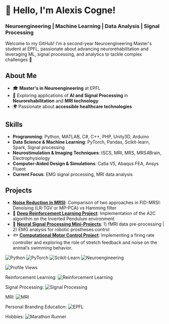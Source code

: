 # 👋 Hello, I'm Alexis Cogne!
### Neuroengineering | Machine Learning | Data Analysis | Signal Processing

Welcome to my GitHub! I'm a second-year Neuroengineering Master's student at EPFL, passionate about advancing neurorehabilitation and leveraging ML, signal processing, and analytics to tackle complex challenges 🚀

## About Me
- 🎓 **Master's in Neuroengineering** at EPFL
- 🧠 Exploring applications of **AI and Signal Processing** in **Neurorehabilitation** and **MRI technology**
- 🌍 Passionate about **accessible healthcare technologies**

## Skills
- **Programming**: Python, MATLAB, C#, C++, PHP, Unity3D, Arduino
- **Data Science & Machine Learning**: PyTorch, Pandas, Scikit-learn, Spark, Signal processing
- **Neurostimulation & Imaging Techniques**: tSCS, MRI, MRS, MRS4Brain, Electrophysiology
- **Computer-Aided Design & Simulations**: Catia V5, Abaqus FEA, Ansys Fluent
- **Current Focus**: EMG signal processing, MRI data analysis


## Projects
- **[Noise Reduction in MRSI](https://github.com/AlexisCogne/MRI_Practicals)**: Comparison of two approaches in FID-MRSI: Denoising (LR-TGV or MP-PCA) vs Hamming filter
- 🤖 **[Deep Reinforcement Learning Project](https://github.com/AlexisCogne/ANN_project)**: Implementation of the A2C algorithm on the Inverted Pendulum environment
- 🧠 **[Neural Signal Processing Mini-Projects](https://github.com/AlexisCogne/NSSP_projects)**: 1) fMRI data pre-processing | 2) EMG analysis for robotic prostheses control
- 🐟 **[Computational Motor Control Project](https://github.com/AlexisCogne/CMC_zebrafish)**: Implementing a firing rate controller and exploring the role of stretch feedback and noise on the animal’s swimming behavior.




![Python](https://img.shields.io/badge/Python-3.9-blue)
![PyTorch](https://img.shields.io/badge/-PyTorch-red?logo=pytorch&logoColor=white)
![Scikit-Learn](https://img.shields.io/badge/-Scikit--Learn-lightgrey?logo=scikit-learn&logoColor=white)
![Neuroengineering](https://img.shields.io/badge/-Neuroengineering-purple?logo=brainly&logoColor=white)

![Profile Views](https://komarev.com/ghpvc/?username=your-username&color=blue)


Reinforcement Learning:
![Reinforcement Learning](https://img.shields.io/badge/-Reinforcement_Learning-red?logo=robot-framework&logoColor=white)

Signal Processing:
![Signal Processing](https://img.shields.io/badge/-Signal_Processing-lightblue?logo=soundcloud&logoColor=white)

MRI:
![MRI](https://img.shields.io/badge/-MRI-blue?logo=health&logoColor=white)

Personal Branding
Education:
![EPFL](https://img.shields.io/badge/-EPFL-red?logo=academia&logoColor=white)

Hobbies:
![Marathon Runner](https://img.shields.io/badge/-Marathon_Runner-orange?logo=runkeeper&logoColor=white)


